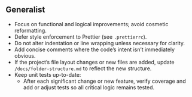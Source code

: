 ## Generalist
- Focus on functional and logical improvements; avoid cosmetic reformatting.
- Defer style enforcement to Prettier (see `.prettierrc`).
- Do not alter indentation or line wrapping unless necessary for clarity.
- Add concise comments where the code’s intent isn’t immediately obvious.
- If the project’s file layout changes or new files are added, update `/docs/folder-structure.md` to reflect the new structure.
- Keep unit tests up-to-date:
	- After each significant change or new feature, verify coverage and add or adjust tests so all critical logic remains tested.
